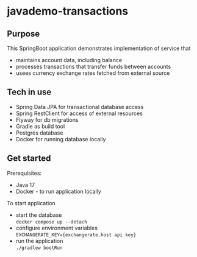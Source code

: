 # javademo-transactions

## Purpose

This SpringBoot application demonstrates implementation of service that

- maintains account data, including balance
- processes transactions that transfer funds between accounts
- usees currency exchange rates fetched from external source

## Tech in use

- Spring Data JPA for transactional database access
- Spring RestClient for access of external resources
- Flyway for db migrations
- Gradle as build tool
- Postgres database
- Docker for running database locally

## Get started

Prerequisites:

- Java 17
- Docker - to run application locally

To start application

- start the database  
  `docker compose up --detach`
- configure environment variables  
  `EXCHANGERATE_KEY={exchangerate.host api key}`
- run the application  
  `./gradlew bootRun`

